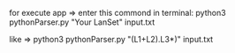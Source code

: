 for execute app => enter this commond in terminal: python3 pythonParser.py "Your LanSet" input.txt

like => python3 pythonParser.py "(L1+L2).L3*)" input.txt
